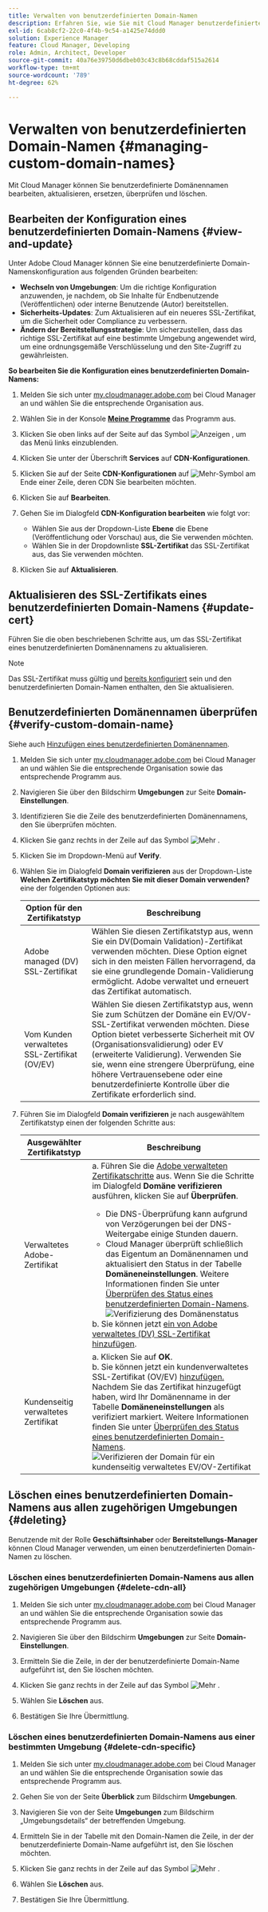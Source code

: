 ```yaml
---
title: Verwalten von benutzerdefinierten Domain-Namen
description: Erfahren Sie, wie Sie mit Cloud Manager benutzerdefinierte Domain-Namen anzeigen, aktualisieren, ersetzen und löschen können.
exl-id: 6cab8cf2-22c0-4f4b-9c54-a1425e74ddd0
solution: Experience Manager
feature: Cloud Manager, Developing
role: Admin, Architect, Developer
source-git-commit: 40a76e39750d6dbeb03c43c8b68cddaf515a2614
workflow-type: tm+mt
source-wordcount: '789'
ht-degree: 62%

---
```



# Verwalten von benutzerdefinierten Domain-Namen {#managing-custom-domain-names}

Mit Cloud Manager können Sie benutzerdefinierte Domänennamen bearbeiten, aktualisieren, ersetzen, überprüfen und löschen.

## Bearbeiten der Konfiguration eines benutzerdefinierten Domain-Namens {#view-and-update}

Unter Adobe Cloud Manager können Sie eine benutzerdefinierte Domain-Namenskonfiguration aus folgenden Gründen bearbeiten:

* **Wechseln von Umgebungen**: Um die richtige Konfiguration anzuwenden, je nachdem, ob Sie Inhalte für Endbenutzende (Veröffentlichen) oder interne Benutzende (Autor) bereitstellen.
* **Sicherheits-Updates**: Zum Aktualisieren auf ein neueres SSL-Zertifikat, um die Sicherheit oder Compliance zu verbessern.
* **Ändern der Bereitstellungsstrategie**: Um sicherzustellen, dass das richtige SSL-Zertifikat auf eine bestimmte Umgebung angewendet wird, um eine ordnungsgemäße Verschlüsselung und den Site-Zugriff zu gewährleisten.

**So bearbeiten Sie die Konfiguration eines benutzerdefinierten Domain-Namens:**

1. Melden Sie sich unter [my.cloudmanager.adobe.com](https://my.cloudmanager.adobe.com/) bei Cloud Manager an und wählen Sie die entsprechende Organisation aus.

1. Wählen Sie in der Konsole **[Meine Programme](/help/implementing/cloud-manager/navigation.md#my-programs)** das Programm aus.

1. Klicken Sie oben links auf der Seite auf das Symbol ![Anzeigen](https://spectrum.adobe.com/static/icons/workflow_18/Smock_ShowMenu_18_N.svg) , um das Menü links einzublenden.

1. Klicken Sie unter der Überschrift **Services** auf **CDN-Konfigurationen**.

1. Klicken Sie auf der Seite **CDN-Konfigurationen** auf ![Mehr-Symbol](https://spectrum.adobe.com/static/icons/workflow_18/Smock_More_18_N.svg) am Ende einer Zeile, deren CDN Sie bearbeiten möchten.

1. Klicken Sie auf **Bearbeiten**.

1. Gehen Sie im Dialogfeld **CDN-Konfiguration bearbeiten** wie folgt vor:

   * Wählen Sie aus der Dropdown-Liste **Ebene** die Ebene (Veröffentlichung oder Vorschau) aus, die Sie verwenden möchten.
   * Wählen Sie in der Dropdownliste **SSL-Zertifikat** das SSL-Zertifikat aus, das Sie verwenden möchten.

1. Klicken Sie auf **Aktualisieren**.


## Aktualisieren des SSL-Zertifikats eines benutzerdefinierten Domain-Namens {#update-cert}

Führen Sie die oben beschriebenen Schritte aus, um das SSL-Zertifikat eines benutzerdefinierten Domänennamens zu aktualisieren.

>[!NOTE]
>
>Das SSL-Zertifikat muss gültig und [bereits konfiguriert](/help/implementing/cloud-manager/managing-ssl-certifications/introduction-to-ssl-certificates.md) sein und den benutzerdefinierten Domain-Namen enthalten, den Sie aktualisieren.


## Benutzerdefinierten Domänennamen überprüfen {#verify-custom-domain-name}

Siehe auch [Hinzufügen eines benutzerdefinierten Domänennamen](/help/implementing/cloud-manager/custom-domain-names/add-custom-domain-name.md).

1. Melden Sie sich unter [my.cloudmanager.adobe.com](https://my.cloudmanager.adobe.com/) bei Cloud Manager an und wählen Sie die entsprechende Organisation sowie das entsprechende Programm aus.

1. Navigieren Sie über den Bildschirm **Umgebungen** zur Seite **Domain-Einstellungen**.

1. Identifizieren Sie die Zeile des benutzerdefinierten Domänennamens, den Sie überprüfen möchten.

1. Klicken Sie ganz rechts in der Zeile auf das Symbol ![Mehr .](https://spectrum.adobe.com/static/icons/workflow_18/Smock_More_18_N.svg)

1. Klicken Sie im Dropdown-Menü auf **Verify**.

1. Wählen Sie im Dialogfeld **Domain verifizieren** aus der Dropdown-Liste **Welchen Zertifikatstyp möchten Sie mit dieser Domain verwenden?** eine der folgenden Optionen aus:

   | Option für den Zertifikatstyp | Beschreibung |
   | --- | --- |
   | Adobe managed (DV) SSL-Zertifikat | Wählen Sie diesen Zertifikatstyp aus, wenn Sie ein DV(Domain Validation)-Zertifikat verwenden möchten. Diese Option eignet sich in den meisten Fällen hervorragend, da sie eine grundlegende Domain-Validierung ermöglicht. Adobe verwaltet und erneuert das Zertifikat automatisch. |
   | Vom Kunden verwaltetes SSL-Zertifikat (OV/EV) | Wählen Sie diesen Zertifikatstyp aus, wenn Sie zum Schützen der Domäne ein EV/OV-SSL-Zertifikat verwenden möchten. Diese Option bietet verbesserte Sicherheit mit OV (Organisationsvalidierung) oder EV (erweiterte Validierung). Verwenden Sie sie, wenn eine strengere Überprüfung, eine höhere Vertrauensebene oder eine benutzerdefinierte Kontrolle über die Zertifikate erforderlich sind. |

1. Führen Sie im Dialogfeld **Domain verifizieren** je nach ausgewähltem Zertifikatstyp einen der folgenden Schritte aus:

   | Ausgewählter Zertifikatstyp | Beschreibung |
   | --- | ---  |
   | Verwaltetes Adobe-Zertifikat | a. Führen Sie die [Adobe verwalteten Zertifikatschritte](/help/implementing/cloud-manager/custom-domain-names/add-custom-domain-name.md#adobe-managed-cert-steps) aus. Wenn Sie die Schritte im Dialogfeld **Domäne verifizieren** ausführen, klicken Sie auf **Überprüfen**.<ul><li>Die DNS-Überprüfung kann aufgrund von Verzögerungen bei der DNS-Weitergabe einige Stunden dauern.</li><li>Cloud Manager überprüft schließlich das Eigentum an Domänennamen und aktualisiert den Status in der Tabelle **Domäneneinstellungen**. Weitere Informationen finden Sie unter [Überprüfen des Status eines benutzerdefinierten Domain-Namens](/help/implementing/cloud-manager/custom-domain-names/check-domain-name-status.md).</li>![Verifizierung des Domänenstatus](/help/implementing/cloud-manager/assets/domain-settings-verified.png)</li></ul>b. Sie können jetzt [ein von Adobe verwaltetes (DV) SSL-Zertifikat hinzufügen](/help/implementing/cloud-manager/managing-ssl-certifications/add-ssl-certificate.md#add-adobe-managed-ssl-cert).</li></ul> |
   | Kundenseitig verwaltetes Zertifikat | a. Klicken Sie auf **OK**.<br>b. Sie können jetzt ein kundenverwaltetes SSL-Zertifikat (OV/EV) [ hinzufügen.](/help/implementing/cloud-manager/managing-ssl-certifications/add-ssl-certificate.md#add-customer-managed-ssl-cert)<br>Nachdem Sie das Zertifikat hinzugefügt haben, wird Ihr Domänenname in der Tabelle **Domäneneinstellungen** als verifiziert markiert. Weitere Informationen finden Sie unter [Überprüfen des Status eines benutzerdefinierten Domain-Namens](/help/implementing/cloud-manager/custom-domain-names/check-domain-name-status.md).</li></ul><br>![Verifizieren der Domain für ein kundenseitig verwaltetes EV/OV-Zertifikat](/help/implementing/cloud-manager/assets/verify-domain-customer-managed-step.png) |


## Löschen eines benutzerdefinierten Domain-Namens aus allen zugehörigen Umgebungen {#deleting}

Benutzende mit der Rolle **Geschäftsinhaber** oder **Bereitstellungs-Manager** können Cloud Manager verwenden, um einen benutzerdefinierten Domain-Namen zu löschen.

### Löschen eines benutzerdefinierten Domain-Namens aus allen zugehörigen Umgebungen {#delete-cdn-all}

1. Melden Sie sich unter [my.cloudmanager.adobe.com](https://my.cloudmanager.adobe.com/) bei Cloud Manager an und wählen Sie die entsprechende Organisation sowie das entsprechende Programm aus.

1. Navigieren Sie über den Bildschirm **Umgebungen** zur Seite **Domain-Einstellungen**.

1. Ermitteln Sie die Zeile, in der der benutzerdefinierte Domain-Name aufgeführt ist, den Sie löschen möchten.

1. Klicken Sie ganz rechts in der Zeile auf das Symbol ![Mehr .](https://spectrum.adobe.com/static/icons/workflow_18/Smock_More_18_N.svg)

1. Wählen Sie **Löschen** aus.

1. Bestätigen Sie Ihre Übermittlung.


### Löschen eines benutzerdefinierten Domain-Namens aus einer bestimmten Umgebung {#delete-cdn-specific}

1. Melden Sie sich unter [my.cloudmanager.adobe.com](https://my.cloudmanager.adobe.com/) bei Cloud Manager an und wählen Sie die entsprechende Organisation sowie das entsprechende Programm aus.

1. Gehen Sie von der Seite **Überblick** zum Bildschirm **Umgebungen**.

1. Navigieren Sie von der Seite **Umgebungen** zum Bildschirm „Umgebungsdetails“ der betreffenden Umgebung.

1. Ermitteln Sie in der Tabelle mit den Domain-Namen die Zeile, in der der benutzerdefinierte Domain-Name aufgeführt ist, den Sie löschen möchten.

1. Klicken Sie ganz rechts in der Zeile auf das Symbol ![Mehr .](https://spectrum.adobe.com/static/icons/workflow_18/Smock_More_18_N.svg)

1. Wählen Sie **Löschen** aus.

1. Bestätigen Sie Ihre Übermittlung.
